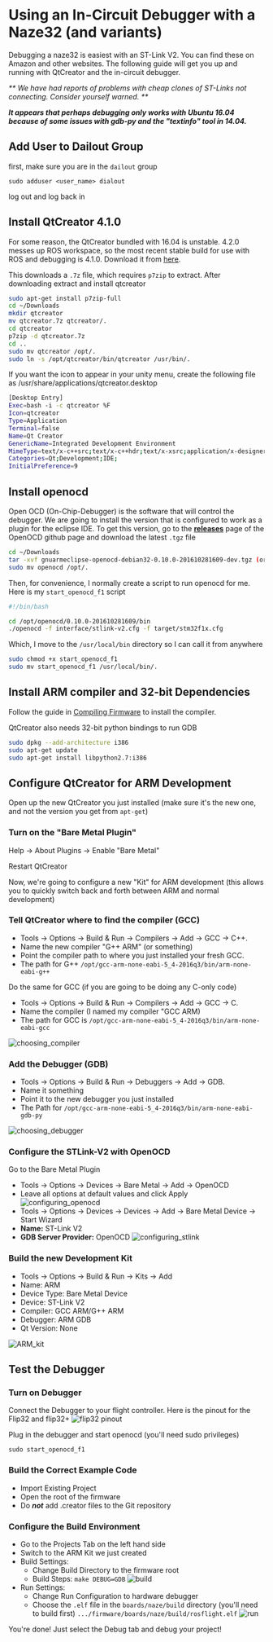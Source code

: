 # Using an In-Circuit Debugger with a Naze32 (and variants)

Debugging a naze32 is easiest with an ST-Link V2.  You can find these on Amazon and other websites. The following guide will get you up and running with QtCreator and the in-circuit debugger.

_** We have had reports of problems with cheap clones of ST-Links not connecting.  Consider yourself warned. **_

_**It appears that perhaps debugging only works with Ubuntu 16.04 because of some issues with gdb-py and the "textinfo" tool in 14.04.**_

## Add User to Dailout Group

first, make sure you are in the `dailout` group

`sudo adduser <user_name> dialout`

log out and log back in

## Install QtCreator 4.1.0

For some reason, the QtCreator bundled with 16.04 is unstable.  4.2.0 messes up ROS workspace, so the most recent stable build for use with ROS and debugging is 4.1.0.  Download it from [here](https://download.qt.io/official_releases/qtcreator/4.1/4.1.0/installer_source/linux_gcc_64_rhel66/qtcreator.7z).

This downloads a `.7z` file, which requires `p7zip` to extract.  After downloading extract and install qtcreator

```bash
sudo apt-get install p7zip-full
cd ~/Downloads
mkdir qtcreator
mv qtcreator.7z qtcreator/.
cd qtcreator
p7zip -d qtcreator.7z
cd ..
sudo mv qtcreator /opt/.
sudo ln -s /opt/qtcreator/bin/qtcreator /usr/bin/.
```

If you want the icon to appear in your unity menu, create the following file as /usr/share/applications/qtcreator.desktop

```.bash
[Desktop Entry]
Exec=bash -i -c qtcreator %F
Icon=qtcreator
Type=Application
Terminal=false
Name=Qt Creator
GenericName=Integrated Development Environment
MimeType=text/x-c++src;text/x-c++hdr;text/x-xsrc;application/x-designer;application/vnd.nokia.qt.qmakeprofile;application/vnd.nokia.xml.qt.resource;
Categories=Qt;Development;IDE;
InitialPreference=9
```


## Install openocd

Open OCD (On-Chip-Debugger) is the software that will control the debugger.  We are going to install the version that is configured to work as a plugin for the eclipse IDE.  To get this version, go to the **[releases](https://github.com/gnuarmeclipse/openocd/releases)** page of the OpenOCD github page and download the latest `.tgz` file


```bash
cd ~/Downloads
tar -xvf gnuarmeclipse-openocd-debian32-0.10.0-201610281609-dev.tgz (or whatever)
sudo mv openocd /opt/.
```

Then, for convenience, I normally create a script to run openocd for me.  Here is my `start_openocd_f1` script


``` bash
#!/bin/bash

cd /opt/openocd/0.10.0-201610281609/bin
./openocd -f interface/stlink-v2.cfg -f target/stm32f1x.cfg
```

Which, I move to the `/usr/local/bin` directory so I can call it from anywhere

``` bash
sudo chmod +x start_openocd_f1
sudo mv start_openocd_f1 /usr/local/bin/.
```

## Install ARM compiler and 32-bit Dependencies

Follow the guide in [Compiling Firmware](developer.md) to install the compiler.

QtCreator also needs 32-bit python bindings to run GDB

``` bash
sudo dpkg --add-architecture i386
sudo apt-get update
sudo apt-get install libpython2.7:i386
```

## Configure QtCreator for ARM Development

Open up the new QtCreator you just installed (make sure it's the new one, and not the version you get from `apt-get`)

### Turn on the "Bare Metal Plugin"

Help -> About Plugins -> Enable "Bare Metal"

Restart QtCreator

Now, we're going to configure a new "Kit" for ARM development (this allows you to quickly switch back and forth between ARM and normal development)

### Tell QtCreator where to find the compiler (GCC)

* Tools -> Options -> Build & Run -> Compilers -> Add -> GCC -> C++.  
* Name the new compiler "G++ ARM" (or something) 
* Point the compiler path to where you just installed your fresh GCC.
* The path for G++ `/opt/gcc-arm-none-eabi-5_4-2016q3/bin/arm-none-eabi-g++`

Do the same for GCC (if you are going to be doing any C-only code)

* Tools -> Options -> Build & Run -> Compilers -> Add -> GCC -> C.  
* Name the compiler (I named my compiler "GCC ARM)
* The path for GCC is `/opt/gcc-arm-none-eabi-5_4-2016q3/bin/arm-none-eabi-gcc`

![choosing_compiler](images/choosing_compiler_screenshot.png)

### Add the Debugger (GDB)

* Tools -> Options -> Build & Run -> Debuggers -> Add -> GDB.
* Name it something
* Point it to the new debugger you just installed
* The Path for `/opt/gcc-arm-none-eabi-5_4-2016q3/bin/arm-none-eabi-gdb-py`

![choosing_debugger](images/choosing_debugger.png)

### Configure the STLink-V2 with OpenOCD

Go to the Bare Metal Plugin

* Tools -> Options -> Devices -> Bare Metal -> Add -> OpenOCD
* Leave all options at default values and click Apply
![configuring_openocd](images/configuring_OpenOCD.png)
* Tools -> Options -> Devices -> Devices -> Add -> Bare Metal Device -> Start Wizard
* **Name:** ST-Link V2
* **GDB Server Provider:** OpenOCD
![configuring_stlink](images/configuring_STLink.png)


### Build the new Development Kit

* Tools -> Options -> Build & Run -> Kits -> Add
* Name: ARM
* Device Type: Bare Metal Device
* Device: ST-Link V2
* Compiler: GCC ARM/G++ ARM
* Debugger: ARM GDB
* Qt Version: None

![ARM_kit](images/ARM_kit.png)


## Test the Debugger

### Turn on Debugger

Connect the Debugger to your flight controller.  Here is the pinout for the Flip32 and flip32+
![flip32 pinout](http://www.dronetrest.com/uploads/db5290/694/14344b7ed01cb324.jpg)

Plug in the debugger and start openocd (you'll need sudo privileges)

`sudo start_openocd_f1`

### Build the Correct Example Code

* Import Existing Project 
* Open the root of the firmware
* Do _**not**_ add .creator files to the Git repository

### Configure the Build Environment

* Go to the Projects Tab on the left hand side
* Switch to the ARM Kit we just created
* Build Settings:
    * Change Build Directory to the firmware root
    * Build Steps: `make DEBUG=GDB`
![build](images/build.png)
* Run Settings:
    * Change Run Configuration to hardware debugger
    * Choose the `.elf` file in the `boards/naze/build` directory (you'll need to build first) `.../firmware/boards/naze/build/rosflight.elf`
![run](images/run.png)

You're done!  Just select the Debug tab and debug your project!